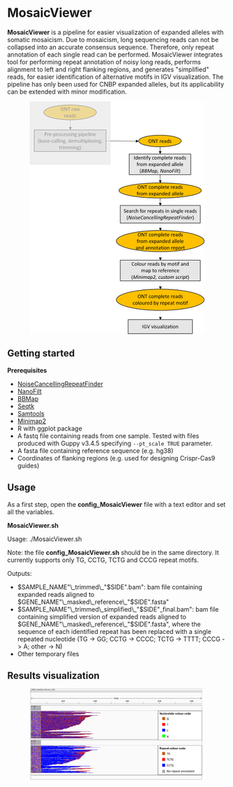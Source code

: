 # MosaicViewer

**MosaicViewer** is a pipeline for easier visualization of expanded alleles with somatic mosaicism. Due to mosaicism, long sequencing reads can not be collapsed into an accurate consensus sequence. Therefore, only repeat annotation of each single read can be performed. MosaicViewer integrates tool for performing repeat annotation of noisy long reads, performs alignment to left and right flanking regions, and generates "simplified" reads, for easier identification of alternative motifs in IGV visualization. The pipeline has only been used for CNBP expanded alleles, but its applicability can be extended with minor modification.

<p align="center">
  <img src="Figures/MosaicViewer.png" alt="drawing" width="400" title="MosaicViewer_pipeline">
</p>

## Getting started

**Prerequisites**

* [NoiseCancellingRepeatFinder](https://github.com/makovalab-psu/NoiseCancellingRepeatFinder)
* [NanoFilt](https://github.com/wdecoster/nanofilt)
* [BBMap](https://anaconda.org/bioconda/bbmap)
* [Seqtk](https://github.com/lh3/seqtk)
* [Samtools](https://github.com/samtools/samtools)
* [Minimap2](https://github.com/lh3/minimap2)
* R with ggplot package
* A fastq file containing reads from one sample. Tested with files produced with Guppy v3.4.5 specifying ```--pt_scale TRUE``` parameter.
* A fasta file containing reference sequence (e.g. hg38)
* Coordinates of flanking regions (e.g. used for designing Crispr-Cas9 guides)

## Usage
As a first step, open the **config_MosaicViewer** file with a text editor and set all the variables. 

**MosaicViewer.sh**

Usage: ./MosaicViewer.sh

Note: the file **config_MosaicViewer.sh** should be in the same directory. It currently supports only TG, CCTG, TCTG and CCCG repeat motifs.

Outputs:

* $SAMPLE_NAME"\_trimmed\_"$SIDE".bam": bam file containing expanded reads aligned to $GENE_NAME"\_masked\_reference\_"$SIDE".fasta"
* $SAMPLE_NAME"\_trimmed\_simplified\_"$SIDE"\_final.bam": bam file containing simplified version of expanded reads aligned to $GENE_NAME"\_masked\_reference\_"$SIDE".fasta", where the sequence of each identified repeat has been replaced with a single repeated nucleotide (TG -> GG; CCTG -> CCCC; TCTG -> TTTT; CCCG -> A; other -> N)
* Other temporary files

## Results visualization

<p align="center">
  <img src="Figures/MosaicViewer_output_example.png" alt="drawing" width="400" title="MosaicViewer_output_example">
</p>

